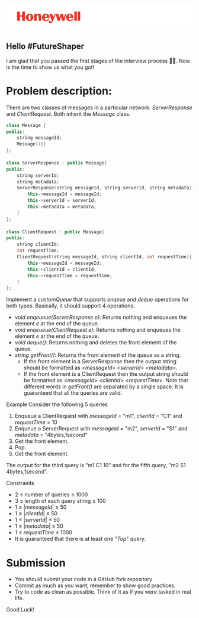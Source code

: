 <img src="./media/Honeywell_Spot_Red+BlackTagline_Right_PNG.png" alt="Honeywell Logo" />

## Hello #FutureShaper
I am glad that you passed the first stages of the interview process 🎉🥳. Now is the time to show us what you got! 

# Problem description:
There are two classes of messages in a particular network: *ServerResponse* and *ClientRequest*. Both inherit the *Message* class.

```cpp
class Message {
public:
    string messageId;
    Message(){}
};

class ServerResponse : public Message{
public:
    string serverId;
    string metadata;
    ServerResponse(string messageId, string serverId, string metadata){
        this->messageId = messageId;
        this->serverId = serverId;
        this->metadata = metadata;
    }
};

class ClientRequest : public Message{
public:
    string clientId;
    int requestTime;
    ClientRequest(string messageId, string clientId, int requestTime){
        this->messageId = messageId;
        this->clientId = clientId;
        this->requestTime = requestTime;
    }
};
```
Implement a *customQueue* that supports *enqeue* and *deque* operations for both types. Basically, it should support 4 operations.

- *void enqeueue(ServerResponse e)*: Returns nothing and enqueues the element *e* at the end of the queue.
- *void enqeueue(ClientRequest e)*: Returns nothing and enqueues the element *e* at the end of the queue.
- *void deque()*: Returns nothing and deletes the front element of the queue.
- *string getFront()*: Returns the front element of the queue as a string. 
    - If the front element is a ServerResponse then the output string should be formatted as <*messageId*> <*serverId*> <*metadata*>.
    - If the front element is a ClientRequest then the output string should be formatted as <*messageId*> <*clientId*> <*requestTime*>.
Note that different words in *getFront()* are separated by a single space. It is guaranteed that all the queries are valid.

Example
Consider the following 5 queries
1. Enqueue a ClientRequest with *messageId* = "m1", *clientId* = "C1" and *requestTime* = 10
2. Enqueue a ServerRequest with *messageId* = "m2", *serverId* = "S1" and *metadata* = "4bytes,1second"
3. Get the front element.
4. Pop.
5. Get the front element.
 

The output for the third query is "m1 C1 10" and for the fifth query, "m2 S1 4bytes,1second".

Constraints

- 2 ≤ number of queries ≤ 1000
- 3 ≤ length of each query string ≤ 100
- 1 ≤ |*messageId*|  ≤ 50
- 1 ≤ |*clientId*|  ≤ 50
- 1 ≤ |*serverId*|  ≤ 50
- 1 ≤ |*metadata*|  ≤ 50
- 1 ≤ *requestTime*  ≤ 1000
- It is guaranteed that there is at least one "*Top*" query.

# Submission
- You should submit your code in a GitHub fork repository
-	Commit as much as you want, remember to show good practices. 
- Try to code as clean as possible. Think of it as if you were tasked in real life.

Good Luck!